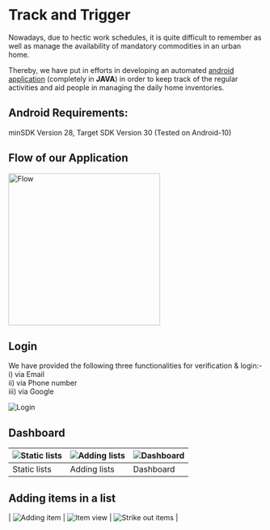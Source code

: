 # Track and Trigger

Nowadays, due to hectic work schedules, it is quite difficult to remember as well as manage the availability of mandatory commodities in an urban home.

Thereby, we have put in efforts in developing an automated <u>android application</u> (completely in **JAVA**) in order to keep track of the regular activities and aid people in managing the daily home inventories.

## Android Requirements:

minSDK Version 28, Target SDK Version 30
(Tested on Android-10)

## Flow of our Application

<!-- ![Flow](/images/image7.png) -->
<img src="/images/image7.png" alt="Flow" width="300"/>

## Login

We have provided the following three functionalities for verification & login:- <br />
i) via Email <br />
ii) via Phone number <br />
iii) via Google <br />

![Login](/images/image2.jpg)

## Dashboard

| ![Static lists](/images/image22.jpg) | ![Adding lists](/images/image18.jpg) | ![Dashboard](/images/image3.jpg) |
| ------------------------------------ | ------------------------------------ | -------------------------------- |
| Static lists                         | Adding lists                         | Dashboard                        |

## Adding items in a list

| ![Adding item](/images/image9.jpg) | ![Item view](/images/image8.jpg) | ![Strike out items](/images/image20.jpg) |
